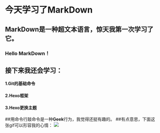 # **今天学习了MarkDown**
## MarkDown是一种超文本语言，惊天我第一次学习了它。
### Hello MarkDown！
## 接下来我还会学习：
#### 1.Git的基础命令
#### 2.Hexo框架
#### 3.Hexo更换主题
##用命令行敲命令是一种**Geek**行为，我觉得还挺有趣的。
##有点意思，下面这张gif可以形容我的心情：
![](https://qgt-style.oss-cn-hangzhou.aliyuncs.com/newcoursep4/g1/g1-2-2/tenor.gif)
